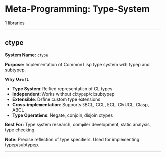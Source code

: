 # Meta-Programming: Type-System

1 libraries

---

## ctype

**System Name:** `ctype`

**Purpose:** Implementation of Common Lisp type system with typep and subtypep.

**Why Use It:**
- **Type System**: Reified representation of CL types
- **Independent**: Works without cl:typep/cl:subtypep
- **Extensible**: Define custom type extensions
- **Cross-implementation**: Supports SBCL, CCL, ECL, CMUCL, Clasp, ABCL
- **Type Operations**: Negate, conjoin, disjoin ctypes

**Best For:** Type system research, compiler development, static analysis, type checking.

**Note:** Precise reflection of type specifiers. Used for implementing typep/subtypep.

---


